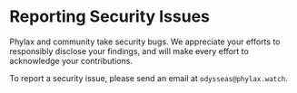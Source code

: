# Reporting Security Issues

Phylax and community take security bugs. We appreciate your efforts to responsibly disclose your findings, and will make every effort to acknowledge your contributions.

To report a security issue, please send an email at `odysseas@phylax.watch`.